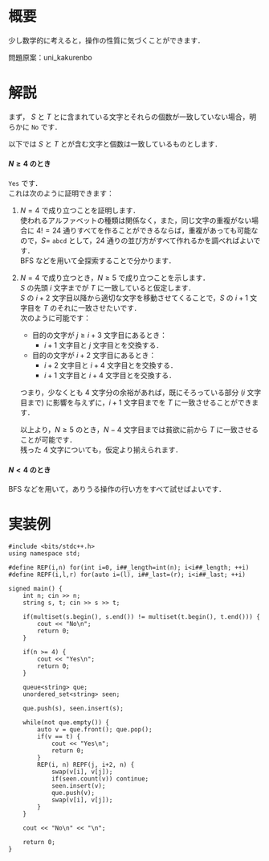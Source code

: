 # 概要
少し数学的に考えると，操作の性質に気づくことができます．

問題原案：uni_kakurenbo

# 解説

まず， $S$ と $T$ とに含まれている文字とそれらの個数が一致していない場合，明らかに `No` です．

以下では $S$ と $T$ とが含む文字と個数は一致しているものとします．

#### $N \geq 4$ のとき
`Yes` です．  
これは次のように証明できます：
1. $N = 4$ で成り立つことを証明します．  
使われるアルファベットの種類は関係なく，また，同じ文字の重複がない場合に $4! = 24$ 通りすべてを作ることができるならば，重複があっても可能なので，$S =$ `abcd` として，$24$ 通りの並び方がすべて作れるかを調べればよいです．  
BFS などを用いて全探索することで分かります．

1. $N = 4$ で成り立つとき，$N \geq 5$ で成り立つことを示します．  
$S$ の先頭 $i$ 文字までが $T$ に一致していると仮定します．  
$S$ の $i+2$ 文字目以降から適切な文字を移動させてくることで，$S$ の $i+1$ 文字目を $T$ のそれに一致させたいです．  
次のように可能です：
    - 目的の文字が $j \geq i+3$ 文字目にあるとき：  
        - $i+1$ 文字目と $j$ 文字目とを交換する．
    - 目的の文字が $i+2$ 文字目にあるとき：
        - $i+2$ 文字目と $i+4$ 文字目とを交換する．
        - $i+1$ 文字目と $i+4$ 文字目とを交換する．
        
    つまり，少なくとも $4$ 文字分の余裕があれば，既にそろっている部分 ($i$ 文字目まで) に影響を与えずに，$i+1$ 文字目までを $T$ に一致させることができます．

    以上より，$N \geq 5$ のとき，$N-4$ 文字目までは貧欲に前から $T$ に一致させることが可能です．  
    残った $4$ 文字についても，仮定より揃えられます．

#### $N < 4$ のとき
BFS などを用いて，ありうる操作の行い方をすべて試せばよいです．

# 実装例
```cpp:C++
#include <bits/stdc++.h>
using namespace std;

#define REP(i,n) for(int i=0, i##_length=int(n); i<i##_length; ++i)
#define REPF(i,l,r) for(auto i=(l), i##_last=(r); i<i##_last; ++i)

signed main() {
    int n; cin >> n;
    string s, t; cin >> s >> t;

    if(multiset(s.begin(), s.end()) != multiset(t.begin(), t.end())) {
        cout << "No\n";
        return 0;
    }

    if(n >= 4) {
        cout << "Yes\n";
        return 0;
    }

    queue<string> que;
    unordered_set<string> seen;

    que.push(s), seen.insert(s);

    while(not que.empty()) {
        auto v = que.front(); que.pop();
        if(v == t) {
            cout << "Yes\n";
            return 0;
        }
        REP(i, n) REPF(j, i+2, n) {
            swap(v[i], v[j]);
            if(seen.count(v)) continue;
            seen.insert(v);
            que.push(v);
            swap(v[i], v[j]);
        }
    }

    cout << "No\n" << "\n";

    return 0;
}
```
